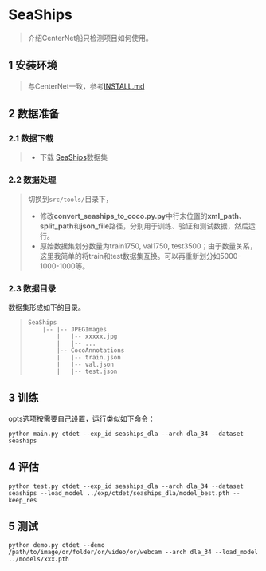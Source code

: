 # SeaShips

> 介绍CenterNet船只检测项目如何使用。

## 1 安装环境

> 与CenterNet一致，参考[INSTALL.md](https://github.com/xingyizhou/CenterNet/blob/master/readme/INSTALL.md)

## 2 数据准备

### 2.1 数据下载

> * 下载 [SeaShips](http://www.lmars.whu.edu.cn/prof_web/shaozhenfeng/datasets/SeaShips%287000%29.zip)数据集

### 2.2 数据处理

> 切换到`src/tools/`目录下，
>
> * 修改**convert_seaships_to_coco.py.py**中行末位置的**xml_path**、**split_path**和**json_file**路径，分别用于训练、验证和测试数据，然后运行。
> * 原始数据集划分数量为train1750, val1750, test3500；由于数量关系，这里我简单的将train和test数据集互换。可以再重新划分如5000-1000-1000等。

### 2.3 数据目录

数据集形成如下的目录。

> ```
> SeaShips
>     |-- |-- JPEGImages
>         |   |-- xxxxx.jpg
>         |   |-- ...
>         |-- CocoAnnotations
>         |   |-- train.json
>         |   |-- val.json
>         |   |-- test.json
>    ```

## 3 训练

opts选项按需要自己设置，运行类似如下命令：

```shell
python main.py ctdet --exp_id seaships_dla --arch dla_34 --dataset seaships
```

## 4 评估

```shell
python test.py ctdet --exp_id seaships_dla --arch dla_34 --dataset seaships --load_model ../exp/ctdet/seaships_dla/model_best.pth --keep_res
```

## 5 测试

```shell
python demo.py ctdet --demo /path/to/image/or/folder/or/video/or/webcam --arch dla_34 --load_model ../models/xxx.pth
```
